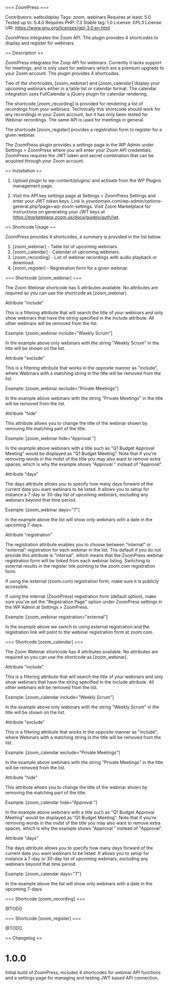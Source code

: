 === ZoomPress ===

Contributors: eatbuildplay
Tags: zoom, webinars
Requires at least: 5.0
Tested up to: 5.4.0
Requires PHP: 7.3
Stable tag: 1.0
License: GPL3
License URI: https://www.gnu.org/licenses/gpl-3.0.en.html

ZoomPress integrates the Zoom API. The plugin provides 4 shortcodes to display and register for webinars.

== Description ==

ZoomPress integrates the Zoop API for webinars. Currently it lacks support for meetings, and is only used for webinars which are a premium upgrade to your Zoom account. The plugin provides 4 shortcodes.

Two of the shortcodes, [zoom_webinar] and [zoom_calendar] display your upcoming webinars either in a table list or calendar format. The calendar integration uses FullCalendar a jQuery plugin for calendar rendering.

The shortcode [zoom_recording] is provided for rendering a list of recordings from your webinars. Technically this shortcode should work for any recordings in your Zoom account, but it has only been tested for Webinar recordings. The same API is used for meetings in general.

The shortcode [zoom_register] provides a registration form to register for a given webinar.

The ZoomPress plugin provides a settings page in the WP Admin under Settings > ZoomPress where you will enter your Zoom API credentials. ZoomPress requires the JWT token and secret combination that can be acquired through your Zoom account.

== Installation ==

1. Upload plugin to wp-content/plugins/ and activate from the WP Plugins management page.

2. Visit the API key settings page at Settings > ZoomPress Settings and enter your JWT token keys. Link is yourdomain.com/wp-admin/options-general.php?page=wp-zoom-settings. Visit Zoom Marketplace for instructions on generating your JWT keys at https://marketplace.zoom.us/docs/guides/auth/jwt.

== Shortcode Usage ==

ZoomPress provides 4 shortcodes, a summary is provided in the list below.

1. [zoom_webinar] - Table list of upcoming webinars.
2. [zoom_calendar] - Calendar of upcoming webinars.
3. [zoom_recording] - List of webinar recordings with audio playback or download.
4. [zoom_register] - Registration form for a given webinar.

=== Shortcode [zoom_webinar] ===

The Zoom Webinar shortcode has 5 attributes available. No attributes are required so you can use the shortcode as [zoom_webinar].

Attribute "include"

This is a filtering attribute that will search the title of your webinars and only show webinars that have the string specified in the include attribute. All other webinars will be removed from the list.

Example: [zoom_webinar include="Weekly Scrum"]

In the example above only webinars with the string "Weekly Scrum" in the title will be shown on the list.

Attribute "exclude"

This is a filtering attribute that works in the opposite manner as "include", where Webinars with a matching string in the title will be removed from the list.

Example: [zoom_webinar exclude="Private Meetings"]

In the example above webinars with the string "Private Meetings" in the title will be removed from the list.

Attribute "hide"

This attribute allows you to change the title of the webinar shown by removing the matching part of the title.

Example: [zoom_webinar hide="Approval "]

In the example above webinars with a title such as "Q1 Budget Approval Meeting" would be displayed as "Q1 Budget Meeting". Note that if you're removing words in the midst of the title you may also want to remove extra spaces, which is why the example shows "Approval " instead of "Approval".

Attribute "days"

The days attribute allows you to specify how many days forward of the current date you want webinars to be listed. It allows you to setup for instance a 7-day or 30-day list of upcoming webinars, excluding any webinars beyond that time period.

Example: [zoom_webinar days="7"]

In the example above the list will show only webinars with a date in the upcoming 7-days.

Attribute "registration"

The registration attribute enables you to choose between "internal" or "external" registration for each webinar in the list. The default if you do not provide this attribute is "internal", which means that the ZoomPress webinar registration form will be linked from each webinar listing. Switching to external results in the register link pointing to the zoom.com registration form.

If using the external (zoom.com) registration form, make sure it is publicly accessible.

If using the internal (ZoomPress) registration form (default option), make sure you've set the "Registration Page" option under ZoomPress settings in the WP Admin at Settings > ZoomPress.

Example: [zoom_webinar registration="external"]

In the example above we switch to using external registration and the registration link will point to the webinar registration form at zoom.com.

=== Shortcode [zoom_calendar] ===

The Zoom Webinar shortcode has 4 attributes available. No attributes are required so you can use the shortcode as [zoom_webinar].

Attribute "include"

This is a filtering attribute that will search the title of your webinars and only show webinars that have the string specified in the include attribute. All other webinars will be removed from the list.

Example: [zoom_calendar include="Weekly Scrum"]

In the example above only webinars with the string "Weekly Scrum" in the title will be shown on the list.

Attribute "exclude"

This is a filtering attribute that works in the opposite manner as "include", where Webinars with a matching string in the title will be removed from the list.

Example: [zoom_calendar exclude="Private Meetings"]

In the example above webinars with the string "Private Meetings" in the title will be removed from the list.

Attribute "hide"

This attribute allows you to change the title of the webinar shown by removing the matching part of the title.

Example: [zoom_calendar hide="Approval "]

In the example above webinars with a title such as "Q1 Budget Approval Meeting" would be displayed as "Q1 Budget Meeting". Note that if you're removing words in the midst of the title you may also want to remove extra spaces, which is why the example shows "Approval " instead of "Approval".

Attribute "days"

The days attribute allows you to specify how many days forward of the current date you want webinars to be listed. It allows you to setup for instance a 7-day or 30-day list of upcoming webinars, excluding any webinars beyond that time period.

Example: [zoom_calendar days="7"]

In the example above the list will show only webinars with a date in the upcoming 7-days.

=== Shortcode [zoom_recording] ===

@TODO

=== Shortcode [zoom_register] ===

@TODO

== Changelog ==

# 1.0.0
Initial build of ZoomPress, includes 4 shortcodes for webinar API functions and a settings page for managing and testing JWT based API connection.
